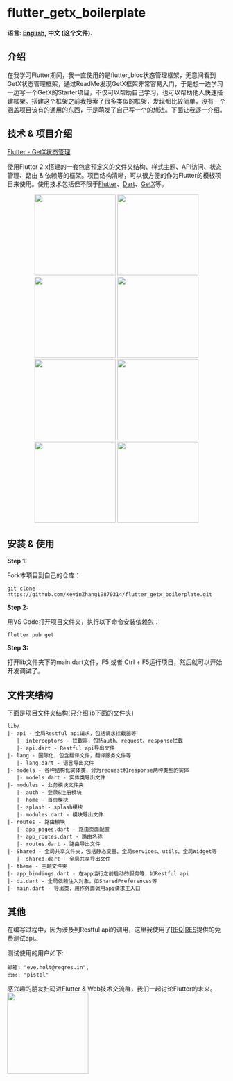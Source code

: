 # flutter_getx_boilerplate

**语言: [English](README.md), 中文 (这个文件).**

## 介绍

在我学习Flutter期间，我一直使用的是flutter_bloc状态管理框架，无意间看到GetX状态管理框架，通过ReadMe发现GetX框架非常容易入门，于是想一边学习一边写一个GetX的Starter项目，不仅可以帮助自己学习，也可以帮助他人快速搭建框架。搭建这个框架之前我搜索了很多类似的框架，发现都比较简单，没有一个涵盖项目该有的通用的东西，于是萌发了自己写一个的想法。下面让我逐一介绍。

## 技术 & 项目介绍

[Flutter - GetX状态管理](https://juejin.cn/post/6950514701969129486)

使用Flutter 2.x搭建的一套包含预定义的文件夹结构、样式主题、API访问、状态管理、路由 & 依赖等的框架。项目结构清晰，可以很方便的作为Flutter的模板项目来使用。使用技术包括但不限于[Flutter](https://flutter.cn/)、[Dart](https://dart.dev/)、[GetX](https://pub.dev/packages/get)等。

<p align='center'>
    <img src="https://github.com/KevinZhang19870314/flutter_getx_boilerplate/blob/master/assets/screenshot/2.jpg" width="187" heght="333" />
    <img src="https://github.com/KevinZhang19870314/flutter_getx_boilerplate/blob/master/assets/screenshot/3.jpg" width="187" heght="333" />
    <img src="https://github.com/KevinZhang19870314/flutter_getx_boilerplate/blob/master/assets/screenshot/4.jpg" width="187" heght="333" />
    <img src="https://github.com/KevinZhang19870314/flutter_getx_boilerplate/blob/master/assets/screenshot/5.jpg" width="187" heght="333" />
    <img src="https://github.com/KevinZhang19870314/flutter_getx_boilerplate/blob/master/assets/screenshot/6.jpg" width="187" heght="333" />
    <img src="https://github.com/KevinZhang19870314/flutter_getx_boilerplate/blob/master/assets/screenshot/7.jpg" width="187" heght="333" />
    <img src="https://github.com/KevinZhang19870314/flutter_getx_boilerplate/blob/master/assets/screenshot/8.jpg" width="187" heght="333" />
    <img src="https://github.com/KevinZhang19870314/flutter_getx_boilerplate/blob/master/assets/screenshot/9.jpg" width="187" heght="333" />
</p>

## 安装 & 使用

**Step 1:**

Fork本项目到自己的仓库：

```
git clone https://github.com/KevinZhang19870314/flutter_getx_boilerplate.git
```

**Step 2:**

用VS Code打开项目文件夹，执行以下命令安装依赖包：

```
flutter pub get
```

**Step 3:**

打开lib文件夹下的main.dart文件，F5 或者 Ctrl + F5运行项目，然后就可以开始开发调试了。

## 文件夹结构

下面是项目文件夹结构(只介绍lib下面的文件夹)

```
lib/
|- api - 全局Restful api请求，包括请求拦截器等
   |- interceptors - 拦截器，包括auth、request、response拦截
   |- api.dart - Restful api导出文件
|- lang - 国际化，包含翻译文件，翻译服务文件等
   |- lang.dart - 语言导出文件
|- models - 各种结构化实体类，分为request和response两种类型的实体
   |- models.dart - 实体类导出文件
|- modules - 业务模块文件夹
   |- auth - 登录&注册模块
   |- home - 首页模块
   |- splash - splash模块
   |- modules.dart - 模块导出文件
|- routes - 路由模块
   |- app_pages.dart - 路由页面配置
   |- app_routes.dart - 路由名称
   |- routes.dart - 路由导出文件
|- Shared - 全局共享文件夹，包括静态变量、全局services、utils、全局Widget等
   |- shared.dart - 全局共享导出文件
|- theme - 主题文件夹
|- app_bindings.dart - 在app运行之前启动的服务等，如Restful api
|- di.dart - 全局依赖注入对象，如SharedPreferences等
|- main.dart - 导出类，用作外面调用api请求主入口
```

## 其他

在编写过程中，因为涉及到Restful api的调用，这里我使用了[REQ|RES](https://reqres.in/)提供的免费测试api。

测试使用的用户如下:
  
    邮箱: "eve.holt@reqres.in",
    密码: "pistol"

感兴趣的朋友扫码进Flutter & Web技术交流群，我们一起讨论Flutter的未来。
<img src="https://github.com/KevinZhang19870314/flutter_getx_boilerplate/blob/master/assets/screenshot/weixin.jpg" width="187" heght="333" />